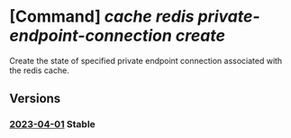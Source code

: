 # [Command] _cache redis private-endpoint-connection create_

Create the state of specified private endpoint connection associated with the redis cache.

## Versions

### [2023-04-01](/Resources/mgmt-plane/L3N1YnNjcmlwdGlvbnMve30vcmVzb3VyY2Vncm91cHMve30vcHJvdmlkZXJzL21pY3Jvc29mdC5jYWNoZS9yZWRpcy97fS9wcml2YXRlZW5kcG9pbnRjb25uZWN0aW9ucy97fQ==/2023-04-01.xml) **Stable**

<!-- mgmt-plane /subscriptions/{}/resourcegroups/{}/providers/microsoft.cache/redis/{}/privateendpointconnections/{} 2023-04-01 -->
